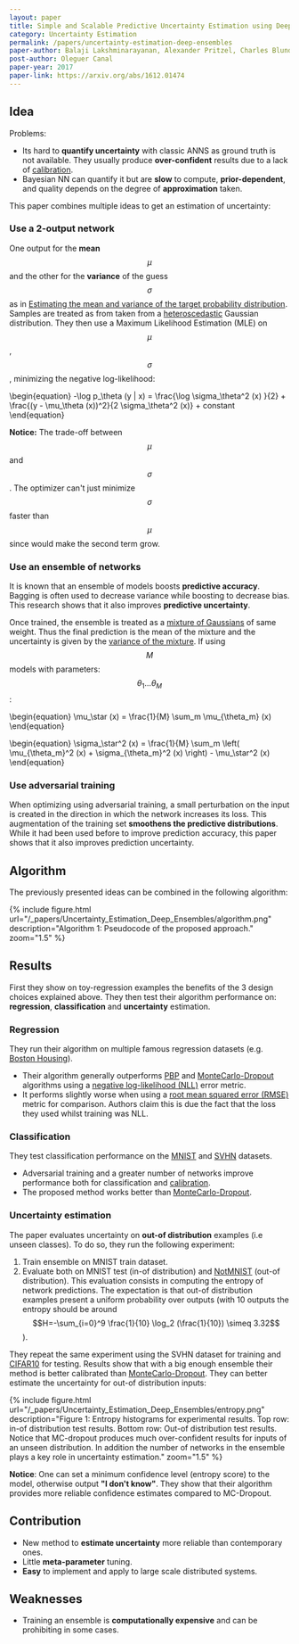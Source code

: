 ```yaml
---
layout: paper
title: Simple and Scalable Predictive Uncertainty Estimation using Deep Ensembles
category: Uncertainty Estimation
permalink: /papers/uncertainty-estimation-deep-ensembles
paper-author: Balaji Lakshminarayanan, Alexander Pritzel, Charles Blundell
post-author: Oleguer Canal
paper-year: 2017
paper-link: https://arxiv.org/abs/1612.01474
---
```

<!--
Disclaimer and authorship:
This article is provided for free only for your personal informational and entertainment purposes. No commercial use of it is allowed.

Please note there might be mistakes. We would be grateful to receive (constructive) criticism if you spot any. You can reach us at: ai.campus.ai@gmail.com or directly open an issue on our github repo: https://github.com/CampusAI/CampusAI.github.io

If considering to use the text please cite the original author/s of the lecture/paper.
Furthermore, please acknowledge our work by adding a link to our website: https://campusai.github.io/ and citing our names: Oleguer Canal and Federico Taschin.
-->

## Idea

Problems:
- Its hard to **quantify uncertainty** with classic ANNS as ground truth is not available. They usually produce **over-confident** results due to a lack of [calibration](https://towardsdatascience.com/neural-network-calibration-with-keras-76fb7c13a55).
- Bayesian NN can quantify it but are **slow** to compute, **prior-dependent**, and quality depends on the degree of **approximation** taken.

This paper combines multiple ideas to get an estimation of uncertainty:

### Use a 2-output network

One output for the **mean** $$\mu$$ and the other for the **variance** of the guess $$\sigma$$ as in [Estimating the mean and variance of the target probability distribution](https://ieeexplore.ieee.org/document/374138).
Samples are treated as from taken from a [heteroscedastic](https://en.wikipedia.org/wiki/Heteroscedasticity) Gaussian distribution.
They then use a Maximum Likelihood Estimation (MLE) on $$\mu$$, $$\sigma$$, minimizing the negative log-likelihood:

\begin{equation}
-\log p_\theta (y | x) =
\frac{\log \sigma_\theta^2 (x) }{2} +
\frac{(y - \mu_\theta (x))^2}{2 \sigma_\theta^2 (x)} + constant
\end{equation}

**Notice:** The trade-off between $$\mu$$ and $$\sigma$$. The optimizer can't just minimize $$\sigma$$ faster than $$\mu$$ since would make the second term grow.

### Use an ensemble of networks

It is known that an ensemble of models boosts **predictive accuracy**.
Bagging is often used to decrease variance while boosting to decrease bias. 
This research shows that it also improves **predictive uncertainty**.

Once trained, the ensemble is treated as a [mixture of Gaussians](https://towardsdatascience.com/gaussian-mixture-models-explained-6986aaf5a95) of same weight.
Thus the final prediction is the mean of the mixture and the uncertainty is given by the [variance of the mixture](https://stats.stackexchange.com/questions/16608/what-is-the-variance-of-the-weighted-mixture-of-two-gaussians).
If using $$M$$ models with parameters: $$\theta_1 ... \theta_M$$:

\begin{equation}
\mu_\star (x) = \frac{1}{M} \sum_m \mu_{\theta_m} (x)
\end{equation}

\begin{equation}
\sigma_\star^2 (x) = \frac{1}{M} \sum_m \left( \mu_{\theta_m}^2 (x) + \sigma_{\theta_m}^2 (x) \right) - \mu_\star^2 (x)
\end{equation}

### Use adversarial training

When optimizing using adversarial training, a small perturbation on the input is created in the direction in which the network increases its loss.
This augmentation of the training set **smoothens the predictive distributions**.
While it had been used before to improve prediction accuracy, this paper shows that it also improves prediction uncertainty.

## Algorithm

The previously presented ideas can be combined in the following algorithm:

{% include figure.html url="/_papers/Uncertainty_Estimation_Deep_Ensembles/algorithm.png" description="Algorithm 1: Pseudocode of the proposed approach." zoom="1.5" %}

## Results
First they show on toy-regression examples the benefits of the 3 design choices explained above.
They then test their algorithm performance on: **regression**, **classification** and **uncertainty** estimation.

### Regression
They run their algorithm on multiple famous regression datasets (e.g. [Boston Housing](https://www.kaggle.com/c/boston-housing)).
- Their algorithm generally outperforms [PBP](https://arxiv.org/abs/1502.05336) and [MonteCarlo-Dropout](https://datascience.stackexchange.com/questions/44065/what-is-monte-carlo-dropout) algorithms using a [negative log-likelihood (NLL)](https://en.wikipedia.org/wiki/Likelihood_function#Log-likelihood) error metric.
- It performs slightly worse when using a [root mean squared error (RMSE)](https://en.wikipedia.org/wiki/Root-mean-square_deviation) metric for comparison. Authors claim this is due the fact that the loss they used whilst training was NLL.

### Classification
They test classification performance on the [MNIST](http://yann.lecun.com/exdb/mnist/) and [SVHN](http://ufldl.stanford.edu/housenumbers/) datasets.
- Adversarial training and a greater number of networks improve performance both for classification and [calibration](https://towardsdatascience.com/neural-network-calibration-with-keras-76fb7c13a55).
- The proposed method works better than [MonteCarlo-Dropout](https://datascience.stackexchange.com/questions/44065/what-is-monte-carlo-dropout).

### Uncertainty estimation

The paper evaluates uncertainty on **out-of distribution** examples (i.e unseen classes). 
To do so, they run the following experiment:

1. Train ensemble on MNIST train dataset.
2. Evaluate both on MNIST test (in-of distribution) and [NotMNIST](https://github.com/gholomia/notMNIST) (out-of distribution).
This evaluation consists in computing the entropy of network predictions.
The expectation is that out-of distribution examples present a uniform probability over outputs (with 10 outputs the entropy should be around $$H=-\sum_{i=0}^9 \frac{1}{10} \log_2 (\frac{1}{10}) \simeq 3.32$$).

They repeat the same experiment using the SVHN dataset for training and [CIFAR10](https://www.cs.toronto.edu/~kriz/cifar.html) for testing.
Results show that with a big enough ensemble their method is better calibrated than [MonteCarlo-Dropout](https://datascience.stackexchange.com/questions/44065/what-is-monte-carlo-dropout).
They can better estimate the uncertainty for out-of distribution inputs:

{% include figure.html url="/_papers/Uncertainty_Estimation_Deep_Ensembles/entropy.png" description="Figure 1: Entropy histograms for experimental results. Top row: in-of distribution test results. Bottom row: Out-of distribution test results. Notice that MC-dropout produces much over-confident results for inputs of an unseen distribution. In addition the number of networks in the ensemble plays a key role in uncertainty estimation." zoom="1.5" %}

**Notice**: One can set a minimum confidence level (entropy score) to the model, otherwise output __"I don't know"__.
They show that their algorithm provides more reliable confidence estimates compared to MC-Dropout.

## Contribution

- New method to **estimate uncertainty** more reliable than contemporary ones.
- Little **meta-parameter** tuning.
- **Easy** to implement and apply to large scale distributed systems.

## Weaknesses

- Training an ensemble is **computationally expensive** and can be prohibiting in some cases.
